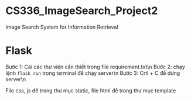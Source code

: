 # CS336_ImageSearch_Project2
Image Search System for Information Retrieval

# Flask
Bước 1: Cài các thư viện cần thiết trong file requirement.txt\n
Bước 2: chạy lệnh `flask run` trong terminal để chạy server\n
Bước 3: Crtl + C để dừng server\n


File css, js để trong thư mục static, file html để trong thư mục template
